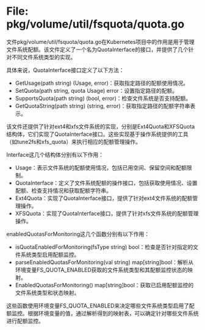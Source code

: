 # File: pkg/volume/util/fsquota/quota.go

文件pkg/volume/util/fsquota/quota.go在Kubernetes项目中的作用是用于管理文件系统配额。该文件定义了一个名为QuotaInterface的接口，并提供了几个针对不同文件系统类型的实现。

具体来说，QuotaInterface接口定义了以下方法：
- GetUsage(path string) (Usage, error)：获取指定路径的配额使用情况。
- SetQuota(path string, quota Usage) error：设置指定路径的配额。
- SupportsQuota(path string) (bool, error)：检查文件系统是否支持配额。
- GetQuotaString(path string) (string, error)：获取指定路径的配额字符串表示。

该文件还提供了针对ext4和xfs文件系统的实现，分别是Ext4Quota和XFSQuota结构体，它们实现了QuotaInterface接口。这些实现基于操作系统提供的工具（如tune2fs和xfs_quota）来执行相应的配额管理操作。

Interface这几个结构体分别有以下作用：
- Usage：表示文件系统的配额使用情况，包括已用空间、保留空间和配额限制。
- QuotaInterface：定义了文件系统配额的操作接口，包括获取使用情况、设置配额、检查支持情况和获取配额字符串。
- Ext4Quota：实现了QuotaInterface接口，提供了针对ext4文件系统的配额管理操作。
- XFSQuota：实现了QuotaInterface接口，提供了针对xfs文件系统的配额管理操作。

enabledQuotasForMonitoring这几个函数分别有以下作用：
- isQuotaEnabledForMonitoring(fsType string) bool：检查是否针对指定的文件系统类型启用配额监控。
- parseEnabledQuotasForMonitoring(val string) map[string]bool：解析从环境变量FS_QUOTA_ENABLED获取的文件系统类型和其配额监控状态的映射。
- EnabledQuotasForMonitoring() map[string]bool：获取已启用配额监控的文件系统类型和状态映射。

这些函数使用环境变量FS_QUOTA_ENABLED来决定哪些文件系统类型启用了配额监控。根据环境变量的值，通过解析得到的映射表，可以确定针对哪些文件系统进行配额监控。

